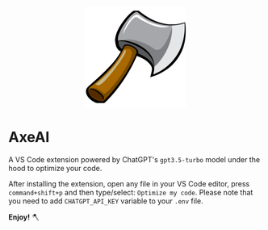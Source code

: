 <p align="center">
  <img src="././images/AxeAI.png" alt="Axe AI image" height="200" width="200">
</p>

# AxeAI
A VS Code extension powered by ChatGPT's  `gpt3.5-turbo` model under the hood to optimize your code.

After installing the extension, open any file in your VS Code editor, press `command+shift+p` and then type/select: `Optimize my code`. Please note that you need to add `CHATGPT_API_KEY` variable to your `.env` file.

**Enjoy!** 🪓
